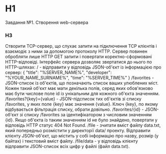 # H1
Завдання №1. Створення web-сервера
### H3
Створити TCP-сервер, що слухає запити на підключення TCP клієнтів і взаємодіє з ними за допомогою протоколу HTTP. Сервер повинен обробляти лише HTTP GET запити і повертати коректно-сформовані HTTP-відповіді. Інтерфейс сервера дозволяє звертатися до нього по HTTP-шляхах:
/ - відправити у відповідь JSON-об'єкт із інформацією про сервер:
{
    "title": "%SERVER_NAME%", 
    "developer": "%YOUR_NAME_SURNAME%", 
    "time": "%SERVER_TIME%"
}
/favorites - JSON-список із об'єктів, що позначають список ваших улюблених міст. Кожен такий об'єкт має мати декілька полів, серед яких обов'язково має бути числове поле id із унікальним для кожного об'єкта значенням.
/favorites?{key}={value} - JSON-підсписок тих об'єктів зі списку /favorites, у яких поле {key} має значення {value}. Ключ {key}, по якому відбувається фільтрація списку, обрати довільно.
/favorites/{id} - JSON-об'єкт зі списку /favorites за ідентифікатором з числовим значенням {id}. Якщо об'єкта із таким значенням id не було знайдено, повертати у відповідь HTTP статус 404 Not Found.
/file - зчитати вміст файлу data.txt, який попередньо розмістити у директорії data/ проекту. Відправити клієнту JSON-об'єкт, що містить у собі інформацію про назву, розмір (у байтах) і текстовий вміст файлу.
/file/data - у відповідь клієнту відправити JSON-список всіх цифр у файлі (файл data.txt).
